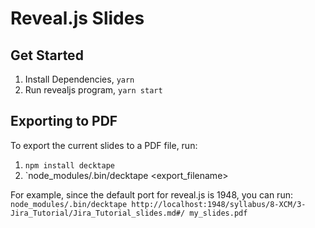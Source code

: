 # Reveal.js Slides

## Get Started
1. Install Dependencies, `yarn`
2. Run revealjs program, `yarn start`
   
   
## Exporting to PDF

To export the current slides to a PDF file, run:
1. `npm install decktape`
2. `node_modules/.bin/decktape <URL> <export_filename>

For example, since the default port for reveal.js is 1948, you can run:
`node_modules/.bin/decktape http://localhost:1948/syllabus/8-XCM/3-Jira_Tutorial/Jira_Tutorial_slides.md#/ my_slides.pdf`
